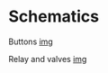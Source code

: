 # Schematics

Buttons 
[img](https://github.com/tedelm/MultiFiller/img/button.JPG)

Relay and valves
[img](https://github.com/tedelm/MultiFiller/img/valveRelay.JPG)